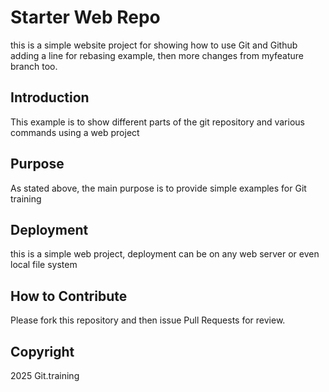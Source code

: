 # Starter Web Repo

this is a simple website project for showing how to use Git and Github
adding a line for rebasing example, then more changes from myfeature branch too.

## Introduction

This example  is to show different parts of the git repository and various commands using a web project

## Purpose

As stated above, the main purpose is to provide simple examples for Git training

## Deployment

this is a simple web project, deployment can be on any web server or even local file system

## How to Contribute

Please fork this repository and then issue Pull Requests for review.

## Copyright

2025 Git.training